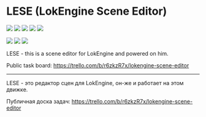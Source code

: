  # LESE (LokEngine Scene Editor)
![](https://img.shields.io/github/license/lokin135/LokEngine-Scene-Editor?color=green&style=flat-square)
![](https://img.shields.io/github/issues/lokin135/LokEngine-Scene-Editor?color=green&style=flat-square)
![](https://img.shields.io/static/v1?label=community&message=ru&color=green&style=flat-square)
![](https://img.shields.io/github/commit-activity/m/lokin135/LokEngine-Scene-Editor?style=flat-square)
![](https://img.shields.io/github/commits-since/lokin135/LokEngine-Scene-Editor/latest?style=flat-square)

![](https://img.shields.io/badge/-Window-blue)
![](https://img.shields.io/badge/-Linux-blue)
![](https://img.shields.io/badge/-macOS-blue)

LESE - this is a scene editor for LokEngine and powered on him.

Public task board: https://trello.com/b/r6zkzR7x/lokengine-scene-editor

---
LESE - это редактор сцен для LokEngine, он-же и работает на этом движке.

Публичная доска задач: https://trello.com/b/r6zkzR7x/lokengine-scene-editor